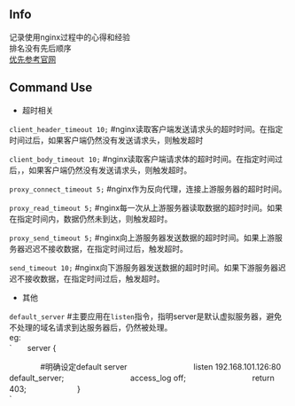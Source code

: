 ## Info
记录使用nginx过程中的心得和经验   
排名没有先后顺序  
[优先参考官网](http://wiki.nginx.org) 

## Command Use

- 超时相关

`client_header_timeout 10;` #nginx读取客户端发送请求头的超时时间。在指定时间过后，如果客户端仍然没有发送请求头，则触发超时

`client_body_timeout 10;` #nginx读取客户端请求体的超时时间。在指定时间过后，，如果客户端仍然没有发送请求头，则触发超时。

`proxy_connect_timeout 5;` #nginx作为反向代理，连接上游服务器的超时时间。

`proxy_read_timeout 5;` #nginx每一次从上游服务器读取数据的超时时间。如果在指定时间内，数据仍然未到达，则触发超时。

`proxy_send_timeout 5;` #nginx向上游服务器发送数据的超时时间。如果上游服务器迟迟不接收数据，在指定时间过后，触发超时。

`send_timeout 10;` #nginx向下游服务器发送数据的超时时间。如果下游服务器迟迟不接收数据，在指定时间过后，触发超时。


- 其他

`default_server` #主要应用在`listen`指令，指明server是默认虚拟服务器，避免不处理的域名请求到达服务器后，仍然被处理。  
eg:  
`　　server {

　　　　#明确设定default server
　　　　
　　　　listen 192.168.101.126:80 default_server;
　　　　
　　　　access_log off;
　　　　
　　　　return 403;
　　　　
　　}  
`






